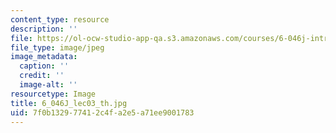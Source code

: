 ```yaml
---
content_type: resource
description: ''
file: https://ol-ocw-studio-app-qa.s3.amazonaws.com/courses/6-046j-introduction-to-algorithms-sma-5503-fall-2005/7f0b132977412c4fa2e5a71ee9001783_6_046J_lec03_th.jpg
file_type: image/jpeg
image_metadata:
  caption: ''
  credit: ''
  image-alt: ''
resourcetype: Image
title: 6_046J_lec03_th.jpg
uid: 7f0b1329-7741-2c4f-a2e5-a71ee9001783
---
```

